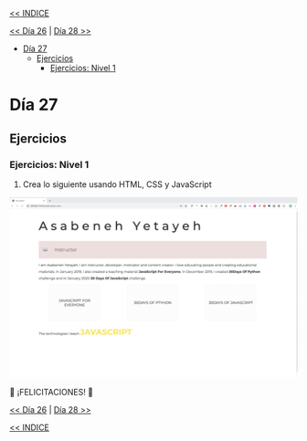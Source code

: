 [<< INDICE](../../../README.md)

[<< Día 26](../dia_26_Visualizacion_De_Datos_De_Los_Paises_Del_Mundo_2/dia_26_visualizacion_de_datos_de_los_paises_del_mundo_2.md) | [Día 28 >>](../dia_28_Mini_Proyecto_Tabla_De_Posiciones/dia_28_mini_proyecto_tabla_de_posiciones.md)

- [Día 27](#día-27)
  - [Ejercicios](#ejercicios)
    - [Ejercicios: Nivel 1](#ejercicios-nivel-1)

# Día 27

## Ejercicios

### Ejercicios: Nivel 1

1. Crea lo siguiente usando HTML, CSS y JavaScript

![Slider](./../images/projects/dom_mini_project_slider_day_7.1.gif)

🎉 ¡FELICITACIONES! 🎉

[<< Día 26](../dia_26_Visualizacion_De_Datos_De_Los_Paises_Del_Mundo_2/dia_26_visualizacion_de_datos_de_los_paises_del_mundo_2.md) | [Día 28 >>](../dia_28_Mini_Proyecto_Tabla_De_Posiciones/dia_28_mini_proyecto_tabla_de_posiciones.md)

[<< INDICE](../../../README.md)